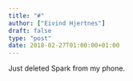 ```yaml
---
title: "#"
author: ["Eivind Hjertnes"]
draft: false
type: "post"
date: 2018-02-27T01:00:00+01:00
---
```


Just deleted Spark from my phone.
